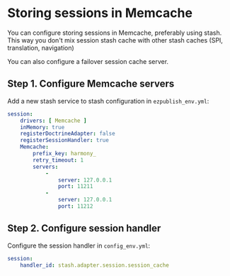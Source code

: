 # Storing sessions in Memcache

You can configure storing sessions in Memcache, preferably using stash.
This way you don't mix session stash cache with other stash caches (SPI, translation, navigation)

You can also configure a failover session cache server.

## Step 1. Configure Memcache servers

Add a new stash service to stash configuration in `ezpublish_env.yml`:

``` yaml
session:
    drivers: [ Memcache ]
    inMemory: true
    registerDoctrineAdapter: false
    registerSessionHandler: true
    Memcache:
        prefix_key: harmony_
        retry_timeout: 1
        servers:
            -
                server: 127.0.0.1
                port: 11211
            -
                server: 127.0.0.1
                port: 11212
```

## Step 2. Configure session handler

Configure the session handler in `config_env.yml`:

``` yaml
session:
    handler_id: stash.adapter.session.session_cache
```
